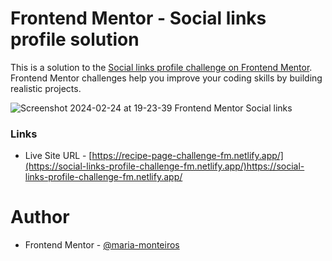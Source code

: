 # Frontend Mentor - Social links profile solution

This is a solution to the [Social links profile challenge on Frontend Mentor](https://www.frontendmentor.io/challenges/social-links-profile-UG32l9m6dQ). 
Frontend Mentor challenges help you improve your coding skills by building realistic projects. 

![Screenshot 2024-02-24 at 19-23-39 Frontend Mentor Social links](https://github.com/maria-monteiros/Social-Links-Profile/assets/104790525/4ef1ead1-9cc7-44de-bbeb-f25598585681)


### Links

- Live Site URL - [https://recipe-page-challenge-fm.netlify.app/](https://social-links-profile-challenge-fm.netlify.app/)https://social-links-profile-challenge-fm.netlify.app/

# Author 

- Frontend Mentor - [@maria-monteiros](https://www.frontendmentor.io/profile/maria-monteiros)
